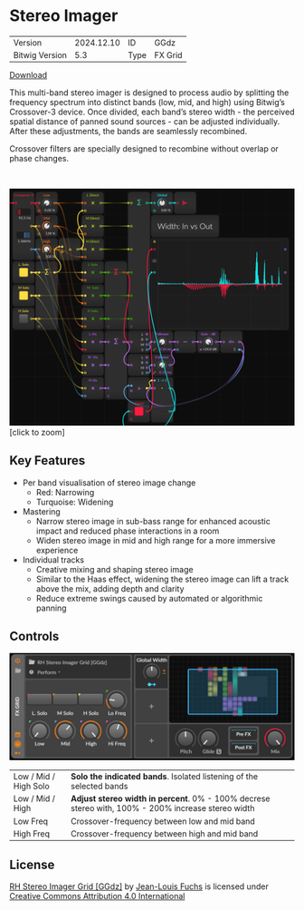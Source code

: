 # Stereo Imager

<div class="sp-list">

| | | | |
|-|-|-|-|
| Version | 2024.12.10 | ID | GGdz |
| Bitwig Version | 5.3 | Type | FX Grid |

</div>

<div class="sp-download">

[Download](https://raw.githubusercontent.com/rhizoome/bitbook/refs/heads/main/Library/Presets/FX%20Grid/RH%20Stereo%20Imager%20Grid%20%5BGGdz%5D.bwpreset) 

</div>

This multi-band stereo imager is designed to process audio by splitting the
frequency spectrum into distinct bands (low, mid, and high) using Bitwig’s
Crossover-3 device. Once divided, each band’s stereo width - the perceived
spatial distance of panned sound sources - can be adjusted individually. After
these adjustments, the bands are seamlessly recombined.

Crossover filters are specially designed to recombine without overlap or phase
changes.

<div class="sp-float-right">

<br>

![Stereo Imager](stereo_imager/stereo_imager.webp)
\[click to zoom\]

</div>

## Key Features

- Per band visualisation of stereo image change
  - Red: Narrowing
  - Turquoise: Widening
- Mastering
	- Narrow stereo image in sub-bass range for enhanced acoustic impact and
	  reduced phase interactions in a room
	-	Widen stereo image in mid and high range for a more immersive experience
- Individual tracks
	-	Creative mixing and shaping stereo image
	- Similar to the Haas effect, widening the stereo image can lift a track
	  above the mix, adding depth and clarity
	-	Reduce extreme swings caused by automated or algorithmic panning

## Controls

![Controls](stereo_imager/controls.webp)

<div class="sp-list">

| | |
|-|-|
| Low / Mid / High Solo | **Solo the indicated bands**. Isolated listening of the selected bands |
| Low / Mid / High | **Adjust stereo width in percent**. 0% - 100% decrese stereo with, 100% - 200% increase stereo width |
| Low Freq | Crossover-frequency between low and mid band |
| High Freq | Crossover-frequency between high and mid band |

</div>

## License

<p xmlns:cc="http://creativecommons.org/ns#" xmlns:dct="http://purl.org/dc/terms/"><a property="dct:title" rel="cc:attributionURL" href="https://bitbook.rhizoome.ch/effects/stereo_imager.html">RH Stereo Imager Grid [GGdz]</a> by <a rel="cc:attributionURL dct:creator" property="cc:attributionName" href="https://rhizoome.ch">Jean-Louis Fuchs</a> is licensed under <a href="https://creativecommons.org/licenses/by/4.0/?ref=chooser-v1" target="_blank" rel="license noopener noreferrer" style="display:inline-block;">Creative Commons Attribution 4.0 International<img style="height:22px!important;margin-left:3px;vertical-align:text-bottom;" src="https://mirrors.creativecommons.org/presskit/icons/cc.svg?ref=chooser-v1" alt=""><img style="height:22px!important;margin-left:3px;vertical-align:text-bottom;" src="https://mirrors.creativecommons.org/presskit/icons/by.svg?ref=chooser-v1" alt=""></a></p>
